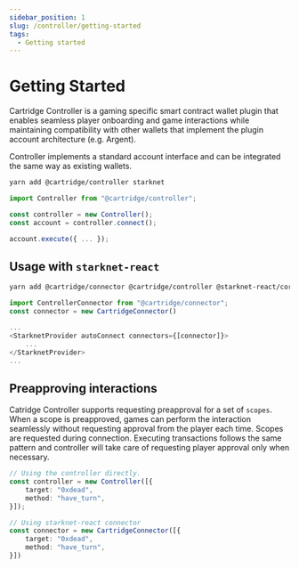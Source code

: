 ```yaml
---
sidebar_position: 1
slug: /controller/getting-started
tags:
  - Getting started
---
```


# Getting Started

Cartridge Controller is a gaming specific smart contract wallet plugin that enables seamless player onboarding and game interactions while maintaining compatibility with other wallets that implement the plugin account architecture (e.g. Argent).

Controller implements a standard account interface and can be integrated the same way as existing wallets.

```sh
yarn add @cartridge/controller starknet
```

```ts
import Controller from "@cartridge/controller";

const controller = new Controller();
const account = controller.connect();

account.execute({ ... });
```

## Usage with `starknet-react`

```sh
yarn add @cartridge/connector @cartridge/controller @starknet-react/core starknet
```

```ts
import ControllerConnector from "@cartridge/connector";
const connector = new CartridgeConnector()

...
<StarknetProvider autoConnect connectors={[connector]}>
    ...
</StarknetProvider>
...
```

## Preapproving interactions

Catridge Controller supports requesting preapproval for a set of `scopes`. When a scope is preapproved, games can perform the interaction seamlessly without requesting approval from the player each time. Scopes are requested during connection. Executing transactions follows the same pattern and controller will take care of requesting player approval only when necessary.

```ts
// Using the controller directly.
const controller = new Controller([{
    target: "0xdead",
    method: "have_turn",
}]);

// Using starknet-react connector
const connector = new CartridgeConnector([{
    target: "0xdead",
    method: "have_turn",
}])
```
